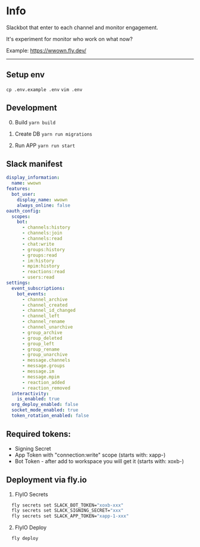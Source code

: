 # Info

Slackbot that enter to each channel and monitor engagement.

It's experiment for monitor who work on what now?

Example: https://wwown.fly.dev/

---

## Setup env
`cp .env.example .env`
`vim .env`

## Development
0. Build
`yarn build`

1. Create DB
`yarn run migrations`

2. Run APP
`yarn run start`

## Slack manifest
```yaml
display_information:
  name: wwown
features:
  bot_user:
    display_name: wwown
    always_online: false
oauth_config:
  scopes:
    bot:
      - channels:history
      - channels:join
      - channels:read
      - chat:write
      - groups:history
      - groups:read
      - im:history
      - mpim:history
      - reactions:read
      - users:read
settings:
  event_subscriptions:
    bot_events:
      - channel_archive
      - channel_created
      - channel_id_changed
      - channel_left
      - channel_rename
      - channel_unarchive
      - group_archive
      - group_deleted
      - group_left
      - group_rename
      - group_unarchive
      - message.channels
      - message.groups
      - message.im
      - message.mpim
      - reaction_added
      - reaction_removed
  interactivity:
    is_enabled: true
  org_deploy_enabled: false
  socket_mode_enabled: true
  token_rotation_enabled: false
```

## Required tokens:
 - Signing Secret
 - App Token with "connection:write" scope (starts with: xapp-)
 - Bot Token - after add to workspace you will get it (starts with: xoxb-)
 
## Deployment via fly.io
1. FlyIO Secrets
```sh
  fly secrets set SLACK_BOT_TOKEN="xoxb-xxx"
  fly secrets set SLACK_SIGNING_SECRET="xxx"
  fly secrets set SLACK_APP_TOKEN="xapp-1-xxx"
```

2. FlyIO Deploy
```sh
  fly deploy
```